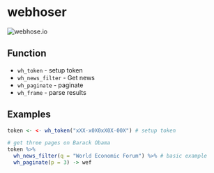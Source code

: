 # webhoser

![webhose.io](http://kinlane-productions.s3.amazonaws.com/api-evangelist-site/company/logos/webhose-io-logo.png)

## Function

* `wh_token` - setup token
* `wh_news_filter` - Get news
* `wh_paginate` - paginate
* `wh_frame` - parse results

## Examples

``` r
token <- <- wh_token("xXX-x0X0xX0X-00X") # setup token

# get three pages on Barack Obama
token %>%  
  wh_news_filter(q = "World Economic Forum") %>% # basic example
  wh_paginate(p = 3) -> wef
```

